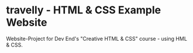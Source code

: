 # travelly - HTML & CSS Example Website

Website-Project for Dev End's "Creative HTML & CSS" course - using HML & CSS.
